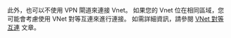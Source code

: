 此外，也可以不使用 VPN 閘道來連接 Vnet。 如果您的 Vnet 位在相同區域，您可能會考慮使用 VNet 對等互連來進行連接。 如需詳細資訊，請參閱 [VNet 對等互連](../articles/virtual-network/virtual-network-peering-overview.md) 文章。

